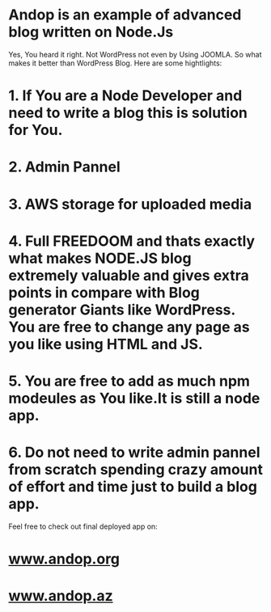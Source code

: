 # Andop is an example of advanced blog written on Node.Js
Yes, You heard it right. Not WordPress not even by Using JOOMLA. 
So what makes it better than WordPress Blog.
Here are some hightlights:
# 1. If You are a Node Developer and need to write a blog this is solution for You.
# 2. Admin Pannel 
# 3. AWS storage for uploaded media
# 4. Full FREEDOOM and thats exactly what makes NODE.JS blog extremely valuable and gives extra points in compare with Blog generator Giants like WordPress. You are free to change any page as you like using HTML and JS. 
# 5. You are free to add as much npm modeules as You like.It is still a node app.
# 6. Do not need to write admin pannel from scratch spending crazy amount of effort and time just to build a blog app.
Feel free to check out final deployed app on:
# www.andop.org
# www.andop.az
